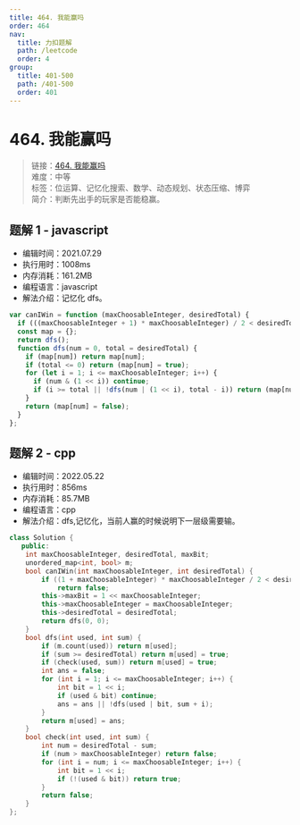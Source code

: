 ```yaml
---
title: 464. 我能赢吗
order: 464
nav:
  title: 力扣题解
  path: /leetcode
  order: 4
group:
  title: 401-500
  path: /401-500
  order: 401
---
```


# 464. 我能赢吗

> 链接：[464. 我能赢吗](https://leetcode-cn.com/problems/can-i-win/)  
> 难度：中等  
> 标签：位运算、记忆化搜索、数学、动态规划、状态压缩、博弈  
> 简介：判断先出手的玩家是否能稳赢。

## 题解 1 - javascript

- 编辑时间：2021.07.29
- 执行用时：1008ms
- 内存消耗：161.2MB
- 编程语言：javascript
- 解法介绍：记忆化 dfs。

```javascript
var canIWin = function (maxChoosableInteger, desiredTotal) {
  if (((maxChoosableInteger + 1) * maxChoosableInteger) / 2 < desiredTotal) return false;
  const map = {};
  return dfs();
  function dfs(num = 0, total = desiredTotal) {
    if (map[num]) return map[num];
    if (total <= 0) return (map[num] = true);
    for (let i = 1; i <= maxChoosableInteger; i++) {
      if (num & (1 << i)) continue;
      if (i >= total || !dfs(num | (1 << i), total - i)) return (map[num] = true);
    }
    return (map[num] = false);
  }
};
```
## 题解 2 - cpp
- 编辑时间：2022.05.22
- 执行用时：856ms
- 内存消耗：85.7MB
- 编程语言：cpp
- 解法介绍：dfs,记忆化，当前人赢的时候说明下一层级需要输。
```cpp
class Solution {
   public:
    int maxChoosableInteger, desiredTotal, maxBit;
    unordered_map<int, bool> m;
    bool canIWin(int maxChoosableInteger, int desiredTotal) {
        if ((1 + maxChoosableInteger) * maxChoosableInteger / 2 < desiredTotal)
            return false;
        this->maxBit = 1 << maxChoosableInteger;
        this->maxChoosableInteger = maxChoosableInteger;
        this->desiredTotal = desiredTotal;
        return dfs(0, 0);
    }
    bool dfs(int used, int sum) {
        if (m.count(used)) return m[used];
        if (sum >= desiredTotal) return m[used] = true;
        if (check(used, sum)) return m[used] = true;
        int ans = false;
        for (int i = 1; i <= maxChoosableInteger; i++) {
            int bit = 1 << i;
            if (used & bit) continue;
            ans = ans || !dfs(used | bit, sum + i);
        }
        return m[used] = ans;
    }
    bool check(int used, int sum) {
        int num = desiredTotal - sum;
        if (num > maxChoosableInteger) return false;
        for (int i = num; i <= maxChoosableInteger; i++) {
            int bit = 1 << i;
            if (!(used & bit)) return true;
        }
        return false;
    }
};
```
